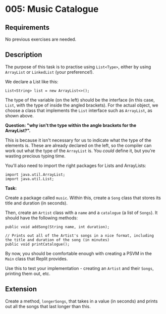 # 005: Music Catalogue

## Requirements

No previous exercises are needed.

## Description

The purpose of this task is to practise using `List<Type>`, either by using `ArrayList` or `LinkedList` (your preference!).

We declare a List like this:

```
List<String> list = new ArrayList<>();
```

The type of the variable (on the left) should be the interface (in this case, `List`, with the type of inside the angled brackets).
For the actual object, we choose a class that implements the `List` interface such as `ArrayList`, as shown above.

**Question: "why isn't the type within the angle brackets for the ArrayList?".** 

This is because it isn't necessary for us to indicate what the type of the elements is. 
These are already declared on the left, so the compiler can work out what the type of the `ArrayList` is.
You *could* define it, but you're wasting precious typing time.

You'll also need to import the right packages for Lists and ArrayLists:

```
import java.util.ArrayList;
import java.util.List;
```

**Task:**

Create a package called `music`. Within this, create a `Song` class that stores its title and duration (in seconds).

Then, create an `Artist` class with a `name` and a `catalogue` (a list of `Songs`). It should have the following methods:

```
public void addSong(String name, int duration);

// Prints out all of the Artist's songs in a nice format, including the title and duration of the song (in minutes)
public void printCatalogue();
```

By now, you should be comfortable enough with creating a PSVM in the `Main` class that Replit provides.

Use this to test your implementation - creating an `Artist` and their `Songs`, printing them out, etc.

## Extension

Create a method, `longerSongs`, that takes in a value (in seconds) and prints out all the songs that last longer than this.